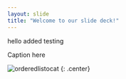```yaml
---
layout: slide
title: "Welcome to our slide deck!"
---
```

hello added testing

Caption here

![orderedlistocat](https://octodex.github.com/images/orderedlistocat.png)
{: .center}
